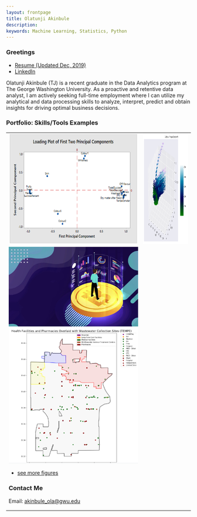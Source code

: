 ```yaml
---
layout: frontpage
title: Olatunji Akinbule
description: 
keywords: Machine Learning, Statistics, Python
---
```


### <a name="Bio"></a>Greetings
<div class="navbar">
  <div class="navbar-inner">
      <ul class="nav">
          <li><a href="{{ BASE_PATH }}/assets/ResumeDec2019.pdf" target="_blank">Resume (Updated Dec, 2019)</a></li>
          <!--<li><a href="https://mingyuhuiliu.github.io/">Github</a></li>-->
        <li><a href="https://www.linkedin.com/in/olatunji-akinbule/" target="_blank">LinkedIn</a></li>
      </ul>
  </div>
</div>
 
<p align = "left">
Olatunji Akinbule (TJ) is a recent graduate in the Data Analytics program at The George Washington University. As a  proactive and retentive data analyst, I am actively seeking full-time employment where I can utilize my analytical and data processing skills to analyze, interpret, predict and obtain insights for driving optimal business decisions.

</p>


<!--
<div class="navbar">
  <div class="navbar-inner">
      <ul class="nav">
-->


<!--
  </div>
</div>
-->
### <a name="Portfolio"></a>Portfolio: Skills/Tools Examples

<!--
<table> 
  <tr> <th>Submissions</th> 
    <th></th> </tr> 
  <tr> <td><a href="https://akinbule.github.io/assets/HW1.ipynb">Assignment1</a></td> <td></td> </tr> 
  <tr> <td><a href="https://akinbule.github.io/assets/HW2.ipynb">Assignment2</a></td> <td>KNN, PCA</td>
  <tr> <td><a href="https://akinbule.github.io/assets/HW2.ipynb">Assignment2</a></td> <td>KNN, PCA</td>
  <tr> <td><a href="https://akinbule.github.io/assets/HW3.ipynb">Assignment3</a></td> <td><a href="https://akinbule.github.io/assets/merge_data_target.csv">Data File</a></td>
  </tr> 
</table>
-->


<table class="narrow">
<tr>
  <td class="left">
    <a href="pages/software.md">
        <img src="pages/PCALoading.PNG" alt="PCA Peas" title="PeaPCAe" style="width:400px;height:300px;"/>
    </a>
  </td>
  <td class="right">
    <a href="https://akinbule.github.io/pages/publpics/nba1.html">
        <img src="pages/3Diagram.PNG" alt="Predictive Maintenance" title="Predictive Maintenance" style="width:400px;height:300px;"/>
    </a>
  </td>
</tr>
  <tr>
  <td class="left">
    <a href="https://akinbule.github.io">
        <img src="pages/HedgingDerivatives.jpeg" alt="Financial Modelling" title="Broman et al. (2013) Fig 7" style="width:400px;height:300px/>
    </a>
  </td>
  <td class="right">
    <a href="https://akinbule.github.io">
        <img src="pages/HealthFacilities2mil.PNG" alt="Opioids Project" title="Tian et al. (2015) Fig 4" style="width:400px;height:300px/>
    </a>
  </td>
</tr>
  -->
</table>


<div class="navbar">
  <div class="navbar-inner">
      <ul class="nav">
          <!--create more figures page-->
          <li><a href="#">see more figures</a></li>
      </ul>
  </div>
</div>

### <a name="ContactMe"></a>Contact Me
Email: akinbule_ola@gwu.edu